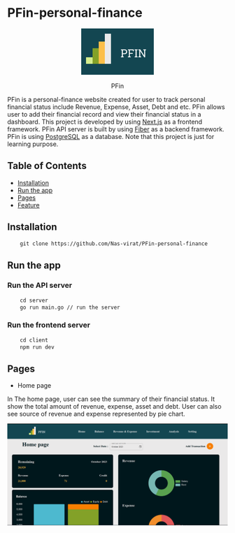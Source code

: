 # PFin-personal-finance

<p align="center" width="100%">
    <img width="33%" src="./img/Logo.png"> 
    <p align="center">PFin</p>
</p>

PFin is a personal-finance website created for user to track personal financial status include Revenue, Expense, Asset, Debt and etc. PFin allows user to add their financial record and view their financial status in a dashboard. 
This project is developed by using [Next.js](https://nextjs.org/docs) as a frontend framework. PFin API server is built by using [Fiber](https://docs.gofiber.io/) as a backend framework. PFin is using [PostgreSQL](https://www.postgresql.org/docs/) as a database. Note that this project is just for learning purpose.


## Table of Contents

- [Installation](#Installation)
- [Run the app](#run-the-app)
- [Pages](#Pages)
- [Feature](#Feature)


## Installation
```
    git clone https://github.com/Nas-virat/PFin-personal-finance
```

## Run the app

### Run the API server
```
    cd server
    go run main.go // run the server
```
### Run the frontend server
```
    cd client
    npm run dev
```

## Pages

- Home page

In The home page, user can see the summary of their financial status. It show the total amount of revenue, expense, asset and debt. User can also see source of revenue and expense represented by pie chart.

<p align="center" width="100%">
    <img src="./img/Home.png">
</p>

